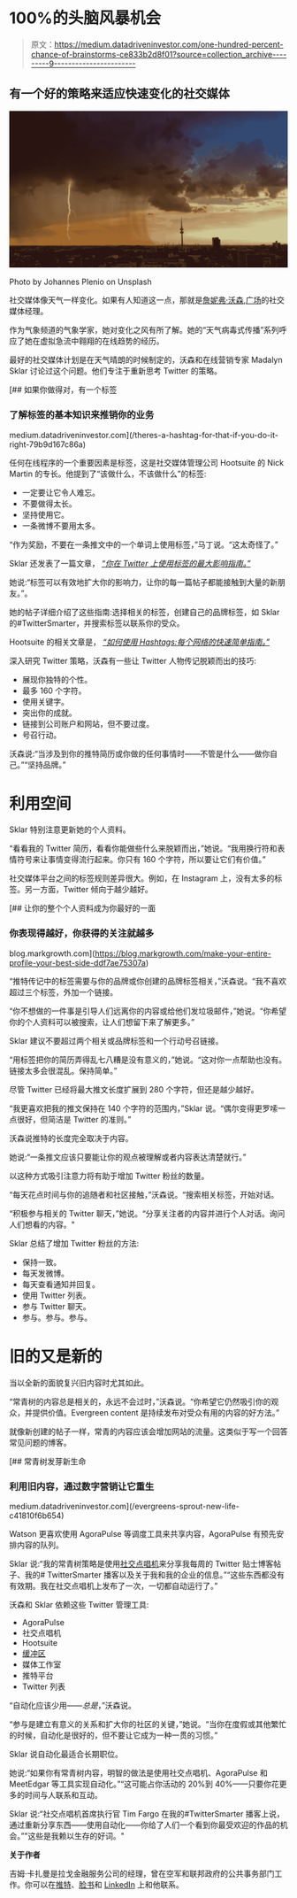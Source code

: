 # 100%的头脑风暴机会

> 原文：<https://medium.datadriveninvestor.com/one-hundred-percent-chance-of-brainstorms-ce833b2d8f01?source=collection_archive---------9----------------------->

## 有一个好的策略来适应快速变化的社交媒体

![](img/b820c0ec98105d87e72ee7f1357a528b.png)

Photo by Johannes Plenio on Unsplash

社交媒体像天气一样变化。如果有人知道这一点，那就是[詹妮弗·沃森](https://twitter.com/JWatson_Wx/),[广场](https://twitter.com/Agorapulse/)的社交媒体经理。

作为气象频道的气象学家，她对变化之风有所了解。她的“天气病毒式传播”系列呼应了她在虚拟急流中翱翔的在线趋势的经历。

最好的社交媒体计划是在天气晴朗的时候制定的，沃森和在线营销专家 Madalyn Sklar 讨论过这个问题。他们专注于重新思考 Twitter 的策略。

[](/theres-a-hashtag-for-that-if-you-do-it-right-79b9d167c86a) [## 如果你做得对，有一个标签

### 了解标签的基本知识来推销你的业务

medium.datadriveninvestor.com](/theres-a-hashtag-for-that-if-you-do-it-right-79b9d167c86a) 

任何在线程序的一个重要因素是标签，这是社交媒体管理公司 Hootsuite 的 Nick Martin 的专长。他提到了“该做什么，不该做什么”的标签:

*   一定要让它令人难忘。
*   不要做得太长。
*   坚持使用它。
*   一条微博不要用太多。

“作为奖励，不要在一条推文中的一个单词上使用标签，”马丁说。“这太奇怪了。”

Sklar 还发表了一篇文章， [*“你在 Twitter 上使用标签的最大影响指南。”*](https://madalynsklar.com/2019/10/using-hashtags-on-twitter/)

她说:“标签可以有效地扩大你的影响力，让你的每一篇帖子都能接触到大量的新朋友。”。

她的帖子详细介绍了这些指南:选择相关的标签，创建自己的品牌标签，如 Sklar 的#TwitterSmarter，并搜索标签以联系你的受众。

Hootsuite 的相关文章是， [*“如何使用 Hashtags:每个网络的快速简单指南。”*](https://blog.hootsuite.com/how-to-use-hashtags/)

深入研究 Twitter 策略，沃森有一些让 Twitter 人物传记脱颖而出的技巧:

*   展现你独特的个性。
*   最多 160 个字符。
*   使用关键字。
*   突出你的成就。
*   链接到公司账户和网站，但不要过度。
*   号召行动。

沃森说:“当涉及到你的推特简历或你做的任何事情时——不管是什么——做你自己。”“坚持品牌。”

# **利用空间**

Sklar 特别注意更新她的个人资料。

“看看我的 Twitter 简历，看看你能做些什么来脱颖而出，”她说。“我用换行符和表情符号来让事情变得流行起来。你只有 160 个字符，所以要让它们有价值。”

社交媒体平台之间的标签规则差异很大。例如，在 Instagram 上，没有太多的标签。另一方面，Twitter 倾向于越少越好。

[](https://blog.markgrowth.com/make-your-entire-profile-your-best-side-ddf7ae75307a) [## 让你的整个个人资料成为你最好的一面

### 你表现得越好，你获得的关注就越多

blog.markgrowth.com](https://blog.markgrowth.com/make-your-entire-profile-your-best-side-ddf7ae75307a) 

“推特传记中的标签需要与你的品牌或你创建的品牌标签相关，”沃森说。“我不喜欢超过三个标签，外加一个链接。

“你不想做的一件事是引导人们远离你的内容或给他们发垃圾邮件，”她说。“你希望你的个人资料可以被搜索，让人们想留下来了解更多。”

Sklar 建议不要超过两个相关或品牌标签和一个行动号召链接。

“用标签把你的简历弄得乱七八糟是没有意义的，”她说。“这对你一点帮助也没有。链接太多会很混乱。保持简单。”

尽管 Twitter 已经将最大推文长度扩展到 280 个字符，但还是越少越好。

“我更喜欢把我的推文保持在 140 个字符的范围内，”Sklar 说。“偶尔变得更罗嗦一点很好，但简洁是 Twitter 的准则。”

沃森说推特的长度完全取决于内容。

她说:“一条推文应该只要能让你的观点被理解或者内容表达清楚就行。”

以这种方式吸引注意力将有助于增加 Twitter 粉丝的数量。

“每天花点时间与你的追随者和社区接触，”沃森说。“搜索相关标签，开始对话。

“积极参与相关的 Twitter 聊天，”她说。“分享关注者的内容并进行个人对话。询问人们想看的内容。"

Sklar 总结了增加 Twitter 粉丝的方法:

*   保持一致。
*   每天发微博。
*   每天查看通知并回复。
*   使用 Twitter 列表。
*   参与 Twitter 聊天。
*   参与。参与。参与。

# **旧的又是新的**

当以全新的面貌复兴旧内容时尤其如此。

“常青树的内容总是相关的，永远不会过时，”沃森说。“你希望它仍然吸引你的观众，并提供价值。Evergreen content 是持续发布对受众有用的内容的好方法。”

就像新创建的帖子一样，常青的内容应该会增加网站的流量。这类似于写一个回答常见问题的博客。

[](/evergreens-sprout-new-life-c41810f6b654) [## 常青树发芽新生命

### 利用旧内容，通过数字营销让它重生

medium.datadriveninvestor.com](/evergreens-sprout-new-life-c41810f6b654) 

Watson 更喜欢使用 AgoraPulse 等调度工具来共享内容，AgoraPulse 有预先安排内容的队列。

Sklar 说:“我的常青树策略是使用[社交点唱机](https://twitter.com/SocialJukebox/)来分享我每周的 Twitter 贴士博客帖子、我的# TwitterSmarter 播客以及关于我和我的企业的信息。”“这些东西都没有有效期。我在社交点唱机上发布了一次，一切都自动运行了。”

沃森和 Sklar 依赖这些 Twitter 管理工具:

*   AgoraPulse
*   社交点唱机
*   Hootsuite
*   [缓冲区](https://twitter.com/buffer)
*   媒体工作室
*   推特平台
*   Twitter 列表

“自动化应该少用——*总是*，”沃森说。

“参与是建立有意义的关系和扩大你的社区的关键，”她说。“当你在度假或其他繁忙的时候，自动化是很好的，但不要让它成为一种一贯的习惯。”

Sklar 说自动化最适合长期职位。

她说:“如果你有常青树内容，明智的做法是使用社交点唱机、AgoraPulse 和 MeetEdgar 等工具实现自动化。”“这可能占你活动的 20%到 40%——只要你花更多的时间与人联系和互动。

Sklar 说:“社交点唱机首席执行官 Tim Fargo 在我的#TwitterSmarter 播客上说，通过重新分享东西——使用自动化——你给了人们一个看到你最受欢迎的作品的机会。”"这些是我赖以生存的好词。"

**关于作者**

吉姆·卡扎曼是拉戈金融服务公司的经理，曾在空军和联邦政府的公共事务部门工作。你可以在[推特](https://twitter.com/JKatzaman)、[脸书](https://www.facebook.com/jim.katzaman)和 [LinkedIn](https://www.linkedin.com/in/jim-katzaman-33641b21/) 上和他联系。